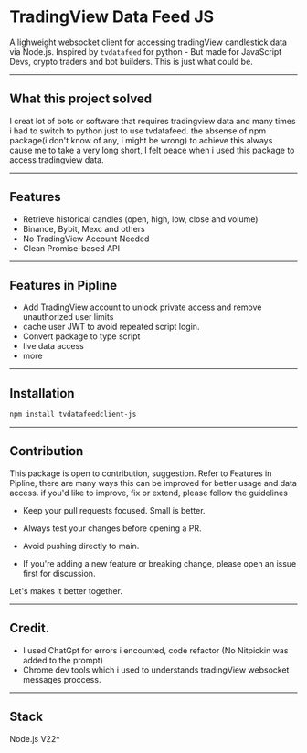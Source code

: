 # TradingView Data Feed JS

A lighweight websocket client for accessing tradingView candlestick data via Node.js.
Inspired by `tvdatafeed` for python - But made for JavaScript Devs, crypto traders and bot builders.
This is just what could be.

---

## What this project solved

I creat lot of bots or software that requires tradingview data and many times i had to switch to python just to use tvdatafeed.
the absense of npm package(i don't know of any, i might be wrong) to achieve this always cause me to take a very long short, I felt peace when i used this package to access tradingview data.

---

## Features

- Retrieve historical candles (open, high, low, close and volume)
- Binance, Bybit, Mexc and others
- No TradingView Account Needed
- Clean Promise-based API

---

## Features in Pipline

- Add TradingView account to unlock private access and remove unauthorized user limits
- cache user JWT to avoid repeated script login.
- Convert package to type script
- live data access
- more

---

## Installation

```bash
npm install tvdatafeedclient-js
```

---

## Contribution

This package is open to contribution, suggestion.
Refer to Features in Pipline, there are many ways this can be improved for better usage and data access.
if you'd like to improve, fix or extend, please follow the guidelines

- Keep your pull requests focused. Small is better.

- Always test your changes before opening a PR.

- Avoid pushing directly to main.

- If you're adding a new feature or breaking change, please open an issue first for discussion.

Let's makes it better together.



---

## Credit.

- I used ChatGpt for errors i encounted, code refactor (No Nitpickin was added to the prompt)
- Chrome dev tools which i used to understands tradingView websocket messages proccess.

---

## Stack

Node.js V22^
